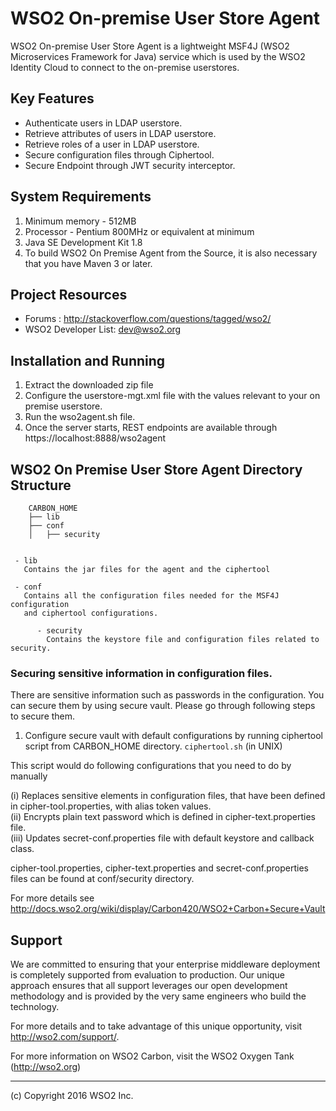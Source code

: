 # WSO2 On-premise User Store Agent
WSO2 On-premise User Store Agent is a lightweight MSF4J (WSO2 Microservices Framework for Java) service which is used by the WSO2 Identity Cloud to connect to the on-premise userstores.

## Key Features
*  Authenticate users in LDAP userstore.
*  Retrieve attributes of users in LDAP userstore.
*  Retrieve roles of a user in LDAP userstore.
*  Secure configuration files through Ciphertool.
*  Secure Endpoint through JWT security interceptor.

## System Requirements
1. Minimum memory - 512MB
2. Processor - Pentium 800MHz or equivalent at minimum
3. Java SE Development Kit 1.8
4. To build WSO2 On Premise Agent from the Source, it is also necessary that you have Maven 3 or later.

## Project Resources
* Forums : http://stackoverflow.com/questions/tagged/wso2/
* WSO2 Developer List: dev@wso2.org

## Installation and Running
1. Extract the downloaded zip file
2. Configure the userstore-mgt.xml file with the values relevant to your on premise userstore.
3. Run the wso2agent.sh file.
4. Once the server starts, REST endpoints are available through https://localhost:8888/wso2agent 

## WSO2 On Premise User Store Agent Directory Structure
 
        CARBON_HOME
        ├── lib
        ├── conf  
        │   ├── security
        
        
     - lib
       Contains the jar files for the agent and the ciphertool
  
     - conf
       Contains all the configuration files needed for the MSF4J configuration 
       and ciphertool configurations.
          
          - security
            Contains the keystore file and configuration files related to security.
            
### Securing sensitive information in configuration files.
There are sensitive information such as passwords in the configuration. You can secure them by using secure vault. 
Please go through following steps to secure them.

  1. Configure secure vault with default configurations by running ciphertool script from CARBON_HOME directory.
    `ciphertool.sh` (in UNIX)
    
This script would do following configurations that you need to do by manually

(i) Replaces sensitive elements in configuration files, that have been defined in cipher-tool.properties, with alias token       values.   
(ii) Encrypts plain text password which is defined in cipher-text.properties file.    
(iii) Updates secret-conf.properties file with default keystore and callback class.   

cipher-tool.properties, cipher-text.properties and secret-conf.properties files can be found at conf/security directory.

For more details see http://docs.wso2.org/wiki/display/Carbon420/WSO2+Carbon+Secure+Vault

## Support
We are committed to ensuring that your enterprise middleware deployment is completely supported from evaluation to production. Our unique approach ensures that all support leverages our open development methodology and is provided by the very same engineers who build the technology.

For more details and to take advantage of this unique opportunity, visit http://wso2.com/support/.

For more information on WSO2 Carbon, visit the WSO2 Oxygen Tank (http://wso2.org)

____

(c) Copyright 2016 WSO2 Inc.
